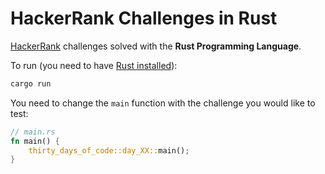 # HackerRank Challenges in Rust

[HackerRank](https://www.hackerrank.com/) challenges solved with the **Rust Programming Language**.

To run (you need to have [Rust installed](https://www.rust-lang.org/)):

```bash
cargo run
```

You need to change the `main` function  with the challenge you would like to test:

```rust
// main.rs
fn main() {
    thirty_days_of_code::day_XX::main();
}
```
